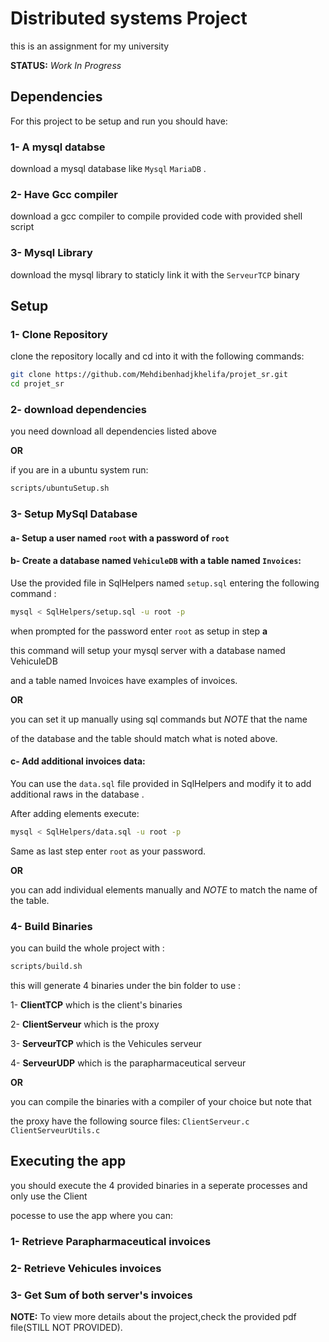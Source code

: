 # Distributed systems Project
this is an assignment for my university 

**STATUS:** *Work In Progress*

## Dependencies
For this project to be setup and run you should have:

### 1- A mysql databse

download a mysql database like ``Mysql`` ``MariaDB`` .

### 2- Have Gcc compiler

download a gcc compiler to compile provided code with provided shell script

### 3- Mysql Library

download the mysql library to staticly link it with the ``ServeurTCP`` binary

## Setup

### 1- Clone Repository
clone the repository locally and cd into it with the following commands:
```bash
git clone https://github.com/Mehdibenhadjkhelifa/projet_sr.git
cd projet_sr
```
### 2- download dependencies

you need download all dependencies listed above 

**OR**

if you are in a ubuntu system run:
```bash
scripts/ubuntuSetup.sh
```

### 3- Setup MySql Database

#### a- Setup a user named ``root`` with a password of ``root``

#### b- Create a database named ``VehiculeDB`` with a table named ``Invoices``:

Use the provided file in SqlHelpers named ``setup.sql`` entering the following command :
```bash
mysql < SqlHelpers/setup.sql -u root -p
```
when prompted for the password enter ``root`` as setup in step **a**

this command will setup your mysql server with a database named VehiculeDB 

and a table named Invoices have examples of invoices.

**OR** 

you can set it up manually using sql commands but *NOTE* that the name 

of the database and the table should match what is noted above.

#### c- Add additional invoices data:

You can use the ``data.sql`` file provided in SqlHelpers and modify it to add additional raws in the database .

After adding elements execute: 

```bash
mysql < SqlHelpers/data.sql -u root -p
```
Same as last step enter ``root`` as your password.

**OR**

you can add individual elements manually and *NOTE* to match the name of the table.


### 4- Build Binaries
you can build the whole project with :
```bash
scripts/build.sh
```
this will generate 4 binaries under the bin folder to use :

1- **ClientTCP** which is the client's binaries
                                                            
2- **ClientServeur** which is the proxy 
                                                            
3- **ServeurTCP** which is the Vehicules serveur

4- **ServeurUDP** which is the parapharmaceutical serveur


**OR**

you can compile the binaries with a compiler of your choice but note that 

the proxy have the following source files: ``ClientServeur.c`` ``ClientServeurUtils.c`` 

## Executing the app

you should execute the 4 provided binaries in a seperate processes and only use the Client

pocesse to use the app where you can:

### 1- Retrieve Parapharmaceutical invoices

### 2- Retrieve Vehicules invoices

### 3- Get Sum of both server's invoices

**NOTE:** To view more details about the project,check the provided pdf file(STILL NOT PROVIDED).
